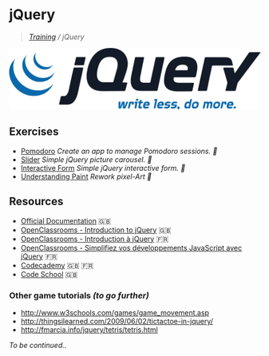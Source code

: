 # jQuery
>_[Training](https://github.com/simplonco/training) / jQuery_

![jQuery](jquery.png)

## Exercises

* [Pomodoro](https://github.com/simplonco/jquery-pomodoro)
  _Create an app to manage Pomodoro sessions. :tomato:_
* [Slider](https://github.com/simplonco/jquery-slider) _Simple jQuery picture carousel. :crystal_ball:_
* [Interactive Form](https://github.com/simplonco/jquery-form) _Simple jQuery interactive form. :pencil:_
* [Understanding Paint](https://github.com/simplonco/jquery-paint)
  _Rework pixel-Art :art:_

## Resources

* [Official Documentation](http://api.jquery.com/) :uk:
* [OpenClassrooms - Introduction to jQuery](https://openclassrooms.com/courses/intro-to-jquery) :uk:
* [OpenClassrooms - Introduction à jQuery](https://openclassrooms.com/courses/introduction-a-jquery-4) :fr:
* [OpenClassrooms - Simplifiez vos développements JavaScript avec jQuery](https://openclassrooms.com/courses/simplifiez-vos-developpements-javascript-avec-jquery) :fr:
* [Codecademy](https://www.codecademy.com/learn/jquery) :uk: :fr:
* [Code School](https://www.codeschool.com/courses/try-jquery) :uk:

### Other game tutorials _(to go further)_

* http://www.w3schools.com/games/game_movement.asp
* http://thingsilearned.com/2009/06/02/tictactoe-in-jquery/
* http://fmarcia.info/jquery/tetris/tetris.html

_To be continued.._
